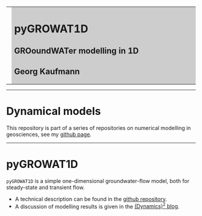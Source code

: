 <meta http-equiv="Content-Type" content="text/html; charset=utf-8"/>
<table>
<tr><td><img style="height: 150px;" src="images/geo_hydro1.jpg"></td>
<td bgcolor="#CDCDCD" style="width:600px">
<h1>pyGROWAT1D</h1>
<h2><b>GRO</b>ound<b>WAT</b>er modelling in 1D</h2>
<h2>Georg Kaufmann</h2>
</td>
</tr>
</table>

----

# Dynamical models

This repository is part of a series of repositories on 
numerical modelling in geosciences, see my
[github page](https://github.com/georgkaufmann).

----

# **pyGROWAT1D**

`pyGROWAT1D` is a simple one-dimensional groundwater-flow model, both
for steady-state and transient flow. 

- A technical description can be found in the [github repository](https://github.com/georgkaufmann/pyGROWAT1D).
- A discussion of modelling results is given in the [(Dynamics)<sup>2</sup> blog](https://blogs.kawueweb.de/geodyn).

